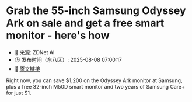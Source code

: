 # Grab the 55-inch Samsung Odyssey Ark on sale and get a free smart monitor - here's how
- 📅 来源: ZDNet AI
- 🕒 发布时间（东八区）: 2025-08-08 07:00:17
- 🔗 [原文链接](https://www.zdnet.com/article/grab-the-55-inch-samsung-odyssey-ark-on-sale-and-get-a-free-smart-monitor-heres-how/)

Right now, you can save $1,200 on the Odyssey Ark monitor at Samsung, plus a free 32-inch M50D smart monitor and two years of Samsung Care+ for just $1.